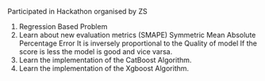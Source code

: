 Participated in Hackathon organised by ZS

1. Regression Based Problem
2. Learn about new evaluation metrics (SMAPE) Symmetric Mean Absolute Percentage Error
   It is inversely proportional to the Quality of model
   If the score is less the model is good and vice varsa.
3. Learn the implementation of the CatBoost Algorithm.
4. Learn the implementation of the Xgboost Algorithm.
